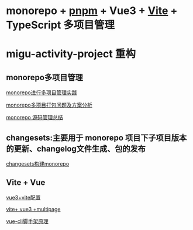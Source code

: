 <!--
 * @Author: TerryMin
 * @Date: 2022-07-27 18:06:28
 * @LastEditors: TerryMin
 * @LastEditTime: 2022-08-12 17:05:42
 * @Description: file not
-->
# monorepo + [pnpm](https://pnpm.io/zh/) + Vue3 + [Vite](https://vitejs.bootcss.com/) + TypeScript 多项目管理

# migu-activity-project 重构

## monorepo多项目管理
[monorepo进行多项目管理实践](https://juejin.cn/post/7043990636751503390)

[monorepo多项目打包问题及方案分析](https://juejin.cn/post/6950082433647640612)

[monorepo 源码管理总结](https://blog.csdn.net/QcloudCommunity/article/details/122994881)

## changesets:主要用于 monorepo 项目下子项目版本的更新、changelog文件生成、包的发布
[changesets构建monorepo](https://juejin.cn/post/7098609682519949325)

## Vite  +  Vue
[vue3+vite配置](https://juejin.cn/post/6975442828386107400)

[vite+ vue3 +multipage](https://gitee.com/cheere/vite-vue3-multipage#https://gitee.com/link)

[vue-cli脚手架原理](https://blog.csdn.net/six_six_six_666/article/details/82633731)




